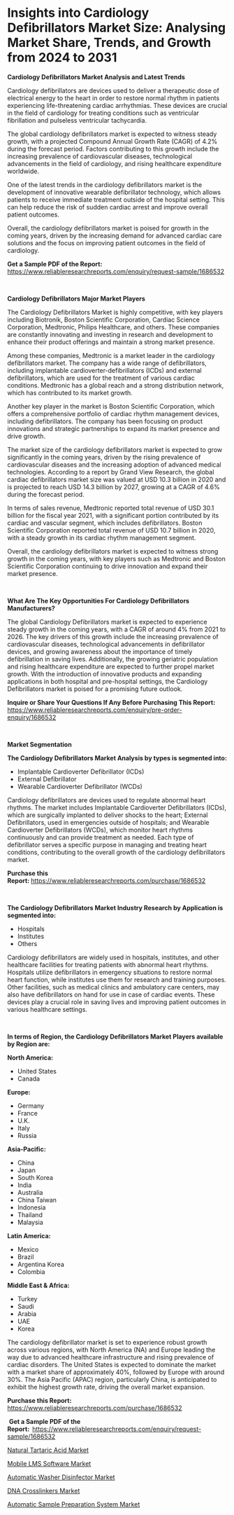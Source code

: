 <p><h1>Insights into Cardiology Defibrillators Market Size: Analysing Market Share, Trends, and Growth from 2024 to 2031</h1></p><p><strong>Cardiology Defibrillators Market Analysis and Latest Trends</strong></p>
<p><p>Cardiology defibrillators are devices used to deliver a therapeutic dose of electrical energy to the heart in order to restore normal rhythm in patients experiencing life-threatening cardiac arrhythmias. These devices are crucial in the field of cardiology for treating conditions such as ventricular fibrillation and pulseless ventricular tachycardia.</p><p>The global cardiology defibrillators market is expected to witness steady growth, with a projected Compound Annual Growth Rate (CAGR) of 4.2% during the forecast period. Factors contributing to this growth include the increasing prevalence of cardiovascular diseases, technological advancements in the field of cardiology, and rising healthcare expenditure worldwide.</p><p>One of the latest trends in the cardiology defibrillators market is the development of innovative wearable defibrillator technology, which allows patients to receive immediate treatment outside of the hospital setting. This can help reduce the risk of sudden cardiac arrest and improve overall patient outcomes.</p><p>Overall, the cardiology defibrillators market is poised for growth in the coming years, driven by the increasing demand for advanced cardiac care solutions and the focus on improving patient outcomes in the field of cardiology.</p></p>
<p><strong>Get a Sample PDF of the Report:&nbsp;</strong> <a href="https://www.reliableresearchreports.com/enquiry/request-sample/1686532">https://www.reliableresearchreports.com/enquiry/request-sample/1686532</a></p>
<p>&nbsp;</p>
<p><strong>Cardiology Defibrillators Major Market Players</strong></p>
<p><p>The Cardiology Defibrillators Market is highly competitive, with key players including Biotronik, Boston Scientific Corporation, Cardiac Science Corporation, Medtronic, Philips Healthcare, and others. These companies are constantly innovating and investing in research and development to enhance their product offerings and maintain a strong market presence.</p><p>Among these companies, Medtronic is a market leader in the cardiology defibrillators market. The company has a wide range of defibrillators, including implantable cardioverter-defibrillators (ICDs) and external defibrillators, which are used for the treatment of various cardiac conditions. Medtronic has a global reach and a strong distribution network, which has contributed to its market growth.</p><p>Another key player in the market is Boston Scientific Corporation, which offers a comprehensive portfolio of cardiac rhythm management devices, including defibrillators. The company has been focusing on product innovations and strategic partnerships to expand its market presence and drive growth.</p><p>The market size of the cardiology defibrillators market is expected to grow significantly in the coming years, driven by the rising prevalence of cardiovascular diseases and the increasing adoption of advanced medical technologies. According to a report by Grand View Research, the global cardiac defibrillators market size was valued at USD 10.3 billion in 2020 and is projected to reach USD 14.3 billion by 2027, growing at a CAGR of 4.6% during the forecast period.</p><p>In terms of sales revenue, Medtronic reported total revenue of USD 30.1 billion for the fiscal year 2021, with a significant portion contributed by its cardiac and vascular segment, which includes defibrillators. Boston Scientific Corporation reported total revenue of USD 10.7 billion in 2020, with a steady growth in its cardiac rhythm management segment.</p><p>Overall, the cardiology defibrillators market is expected to witness strong growth in the coming years, with key players such as Medtronic and Boston Scientific Corporation continuing to drive innovation and expand their market presence.</p></p>
<p>&nbsp;</p>
<p><strong>What Are The Key Opportunities For Cardiology Defibrillators Manufacturers?</strong></p>
<p><p>The global Cardiology Defibrillators market is expected to experience steady growth in the coming years, with a CAGR of around 4% from 2021 to 2026. The key drivers of this growth include the increasing prevalence of cardiovascular diseases, technological advancements in defibrillator devices, and growing awareness about the importance of timely defibrillation in saving lives. Additionally, the growing geriatric population and rising healthcare expenditure are expected to further propel market growth. With the introduction of innovative products and expanding applications in both hospital and pre-hospital settings, the Cardiology Defibrillators market is poised for a promising future outlook.</p></p>
<p><strong>Inquire or Share Your Questions If Any Before Purchasing This Report:</strong> <a href="https://www.reliableresearchreports.com/enquiry/pre-order-enquiry/1686532">https://www.reliableresearchreports.com/enquiry/pre-order-enquiry/1686532</a></p>
<p>&nbsp;</p>
<p><strong>Market Segmentation</strong></p>
<p><strong>The Cardiology Defibrillators Market Analysis by types is segmented into:</strong></p>
<p><ul><li>Implantable Cardioverter Defibrillator (ICDs)</li><li>External Defibrillator</li><li>Wearable Cardioverter Defibrillator (WCDs)</li></ul></p>
<p><p>Cardiology defibrillators are devices used to regulate abnormal heart rhythms. The market includes Implantable Cardioverter Defibrillators (ICDs), which are surgically implanted to deliver shocks to the heart; External Defibrillators, used in emergencies outside of hospitals; and Wearable Cardioverter Defibrillators (WCDs), which monitor heart rhythms continuously and can provide treatment as needed. Each type of defibrillator serves a specific purpose in managing and treating heart conditions, contributing to the overall growth of the cardiology defibrillators market.</p></p>
<p><strong>Purchase this Report:&nbsp;</strong><a href="https://www.reliableresearchreports.com/purchase/1686532">https://www.reliableresearchreports.com/purchase/1686532</a></p>
<p>&nbsp;</p>
<p><strong>The Cardiology Defibrillators Market Industry Research by Application is segmented into:</strong></p>
<p><ul><li>Hospitals</li><li>Institutes</li><li>Others</li></ul></p>
<p><p>Cardiology defibrillators are widely used in hospitals, institutes, and other healthcare facilities for treating patients with abnormal heart rhythms. Hospitals utilize defibrillators in emergency situations to restore normal heart function, while institutes use them for research and training purposes. Other facilities, such as medical clinics and ambulatory care centers, may also have defibrillators on hand for use in case of cardiac events. These devices play a crucial role in saving lives and improving patient outcomes in various healthcare settings.</p></p>
<p>&nbsp;</p>
<p><strong>In terms of Region, the Cardiology Defibrillators Market Players available by Region are:</strong></p>
<p>
    <p> <strong> North America: </strong>
        <ul>
            <li>United States</li>
            <li>Canada</li>
        </ul>
        </p> 
    <p> <strong> Europe: </strong>
        <ul>
            <li>Germany</li>
            <li>France</li>
            <li>U.K.</li>
            <li>Italy</li>
            <li>Russia</li>
        </ul>
        </p> 
    <p> <strong> Asia-Pacific: </strong>
        <ul>
            <li>China</li>
            <li>Japan</li>
            <li>South Korea</li>
            <li>India</li>
            <li>Australia</li>
            <li>China Taiwan</li>
            <li>Indonesia</li>
            <li>Thailand</li>
            <li>Malaysia</li>
        </ul>
        </p> 
    <p> <strong> Latin America: </strong>
        <ul>
            <li>Mexico</li>
            <li>Brazil</li>
            <li>Argentina Korea</li>
            <li>Colombia</li>
        </ul>
        </p> 
    <p> <strong> Middle East & Africa: </strong>
        <ul>
            <li>Turkey</li>
            <li>Saudi</li>
            <li>Arabia</li>
            <li>UAE</li>
            <li>Korea</li>
        </ul>
    </p>
    </p>
<p><p>The cardiology defibrillator market is set to experience robust growth across various regions, with North America (NA) and Europe leading the way due to advanced healthcare infrastructure and rising prevalence of cardiac disorders. The United States is expected to dominate the market with a market share of approximately 40%, followed by Europe with around 30%. The Asia Pacific (APAC) region, particularly China, is anticipated to exhibit the highest growth rate, driving the overall market expansion.</p></p>
<p><strong>Purchase this Report: </strong><a href="https://www.reliableresearchreports.com/purchase/1686532">https://www.reliableresearchreports.com/purchase/1686532</a></p>
<p>&nbsp;<strong>Get a Sample PDF of the Report:&nbsp;&nbsp;</strong><a href="https://www.reliableresearchreports.com/enquiry/request-sample/1686532">https://www.reliableresearchreports.com/enquiry/request-sample/1686532</a></p>
<p><strong></strong></p>
<p><p><a href="https://github.com/juancolorado15/Market-Research-Report-List-1/blob/main/natural-tartaric-acid-market.md">Natural Tartaric Acid Market</a></p><p><a href="https://github.com/mohamedbakry57/Market-Research-Report-List-2/blob/main/mobile-lms-software-market.md">Mobile LMS Software Market</a></p><p><a href="https://medium.com/@lorilarson1929/automatic-washer-disinfector-market-size-market-outlook-and-market-forecast-2024-to-2031-4fd5a85d8095">Automatic Washer Disinfector Market</a></p><p><a href="https://medium.com/@lorilarson1929/dna-crosslinkers-market-size-and-market-trends-complete-industry-overview-2024-to-2031-dde1ae04f77a">DNA Crosslinkers Market</a></p><p><a href="https://medium.com/@lorilarson1929/automatic-sample-preparation-system-nbsp-market-focuses-on-market-share-size-and-projected-c31a2a2c792a">Automatic Sample Preparation System Market</a></p></p>